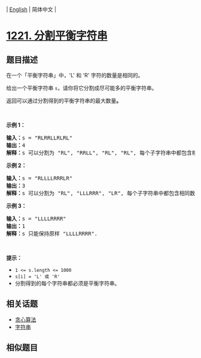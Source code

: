 
| [English](README_EN.md) | 简体中文 |

# [1221. 分割平衡字符串](https://leetcode-cn.com/problems/split-a-string-in-balanced-strings/)

## 题目描述

<p>在一个「平衡字符串」中，'L' 和 'R' 字符的数量是相同的。</p>

<p>给出一个平衡字符串 <code>s</code>，请你将它分割成尽可能多的平衡字符串。</p>

<p>返回可以通过分割得到的平衡字符串的最大数量<strong>。</strong></p>

<p> </p>

<p><strong>示例 1：</strong></p>

<pre>
<strong>输入：</strong>s = "RLRRLLRLRL"
<strong>输出：</strong>4
<strong>解释：</strong>s 可以分割为 "RL", "RRLL", "RL", "RL", 每个子字符串中都包含相同数量的 'L' 和 'R'。
</pre>

<p><strong>示例 2：</strong></p>

<pre>
<strong>输入：</strong>s = "RLLLLRRRLR"
<strong>输出：</strong>3
<strong>解释：</strong>s 可以分割为 "RL", "LLLRRR", "LR", 每个子字符串中都包含相同数量的 'L' 和 'R'。
</pre>

<p><strong>示例 3：</strong></p>

<pre>
<strong>输入：</strong>s = "LLLLRRRR"
<strong>输出：</strong>1
<strong>解释：</strong>s 只能保持原样 "LLLLRRRR".
</pre>

<p> </p>

<p><strong>提示：</strong></p>

<ul>
	<li><code>1 <= s.length <= 1000</code></li>
	<li><code>s[i] = 'L' 或 'R'</code></li>
	<li>分割得到的每个字符串都必须是平衡字符串。</li>
</ul>


## 相关话题

- [贪心算法](https://leetcode-cn.com/tag/greedy)
- [字符串](https://leetcode-cn.com/tag/string)

## 相似题目


